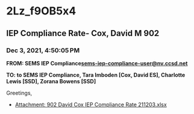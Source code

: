 # 2Lz_f9OB5x4
## IEP Compliance Rate- Cox, David M 902
### Dec 3, 2021, 4:50:05 PM
**FROM: SEMS IEP Compliance<sems-iep-compliance-user@nv.ccsd.net>**

**TO: to SEMS IEP Compliance, Tara Imboden [Cox, David ES], Charlotte Lewis [SSD], Zorana Bowens [SSD]**


Greetings,  





* [Attachment: 902 David Cox IEP Compliance Rate 211203.xlsx](2Lz_f9OB5x4-attachment-1.xlsx)

